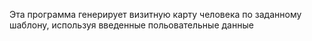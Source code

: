 Эта программа генерирует визитную карту человека по заданному шаблону, используя введенные польовательные данные